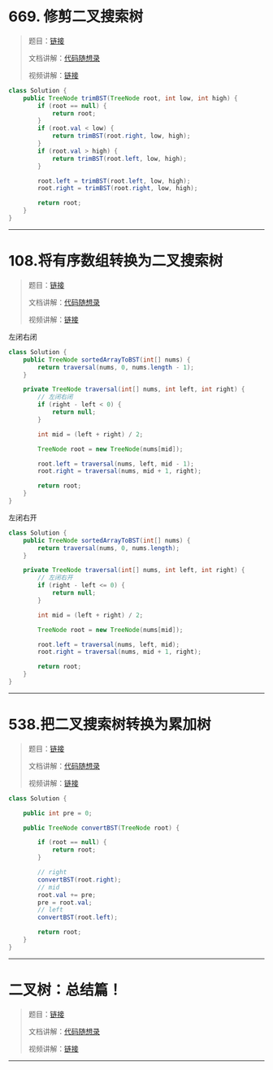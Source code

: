 # 669. 修剪二叉搜索树 

> 题目：[链接](https://leetcode.cn/problems/trim-a-binary-search-tree/)
>
> 文档讲解：[代码随想录](https://programmercarl.com/0669.%E4%BF%AE%E5%89%AA%E4%BA%8C%E5%8F%89%E6%90%9C%E7%B4%A2%E6%A0%91.html)
>
> 视频讲解：[链接](https://www.bilibili.com/video/BV17P41177ud?share_source=copy_web)



```java
class Solution {
    public TreeNode trimBST(TreeNode root, int low, int high) {
        if (root == null) {
            return root;
        }
        if (root.val < low) {
            return trimBST(root.right, low, high);
        }
        if (root.val > high) {
            return trimBST(root.left, low, high);
        }

        root.left = trimBST(root.left, low, high);
        root.right = trimBST(root.right, low, high);

        return root;
    }
}
```



--------------

# 108.将有序数组转换为二叉搜索树

> 题目：[链接](https://leetcode.cn/problems/convert-sorted-array-to-binary-search-tree/)
>
> 文档讲解：[代码随想录](https://programmercarl.com/0108.%E5%B0%86%E6%9C%89%E5%BA%8F%E6%95%B0%E7%BB%84%E8%BD%AC%E6%8D%A2%E4%B8%BA%E4%BA%8C%E5%8F%89%E6%90%9C%E7%B4%A2%E6%A0%91.html)
>
> 视频讲解：[链接](https://www.bilibili.com/video/BV1uR4y1X7qL?share_source=copy_web)



左闭右闭

```java
class Solution {
    public TreeNode sortedArrayToBST(int[] nums) {
        return traversal(nums, 0, nums.length - 1);
    }

    private TreeNode traversal(int[] nums, int left, int right) {
        // 左闭右闭
        if (right - left < 0) {
            return null;
        }

        int mid = (left + right) / 2;

        TreeNode root = new TreeNode(nums[mid]);

        root.left = traversal(nums, left, mid - 1);
        root.right = traversal(nums, mid + 1, right);

        return root;
    }
}
```



左闭右开

```java
class Solution {
    public TreeNode sortedArrayToBST(int[] nums) {
        return traversal(nums, 0, nums.length);
    }

    private TreeNode traversal(int[] nums, int left, int right) {
        // 左闭右开
        if (right - left <= 0) {
            return null;
        }

        int mid = (left + right) / 2;

        TreeNode root = new TreeNode(nums[mid]);

        root.left = traversal(nums, left, mid);
        root.right = traversal(nums, mid + 1, right);

        return root;
    }
}
```



--------------

# 538.把二叉搜索树转换为累加树

> 题目：[链接](https://leetcode.cn/problems/convert-bst-to-greater-tree/)
>
> 文档讲解：[代码随想录](https://programmercarl.com/0538.%E6%8A%8A%E4%BA%8C%E5%8F%89%E6%90%9C%E7%B4%A2%E6%A0%91%E8%BD%AC%E6%8D%A2%E4%B8%BA%E7%B4%AF%E5%8A%A0%E6%A0%91.html)
>
> 视频讲解：[链接](https://www.bilibili.com/video/BV1d44y1f7wP?share_source=copy_web)



```java
class Solution {

    public int pre = 0;

    public TreeNode convertBST(TreeNode root) {

        if (root == null) {
            return root;
        }

        // right
        convertBST(root.right);
        // mid
        root.val += pre;
        pre = root.val;
        // left
        convertBST(root.left);

        return root;
    }
}
```





--------------

# 二叉树：总结篇！

> 题目：[链接](https://leetcode.cn/problems/lowest-common-ancestor-of-a-binary-search-tree/)
>
> 文档讲解：[代码随想录](https://programmercarl.com/0235.%E4%BA%8C%E5%8F%89%E6%90%9C%E7%B4%A2%E6%A0%91%E7%9A%84%E6%9C%80%E8%BF%91%E5%85%AC%E5%85%B1%E7%A5%96%E5%85%88.html)
>
> 视频讲解：[链接](https://www.bilibili.com/video/BV1Zt4y1F7ww?share_source=copy_web)







--------------

